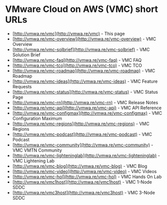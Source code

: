 # VMware Cloud on AWS (VMC) short URLs

* [http://vmwa.re/vmc](http://vmwa.re/vmc) - This page
* [http://vmwa.re/vmc-overview](http://vmwa.re/vmc-overview) - VMC Overview
* [http://vmwa.re/vmc-solbrief](http://vmwa.re/vmc-solbrief) - VMC Solution Brief
* [http://vmwa.re/vmc-faq](http://vmwa.re/vmc-faq) - VMC FAQ
* [http://vmwa.re/vmc-tco](http://vmwa.re/vmc-tco) - VMC TCO
* [http://vmwa.re/vmc-roadmap](http://vmwa.re/vmc-roadmap) - VMC Roadmap
* [http://vmwa.re/vmc-ideas](http://vmwa.re/vmc-ideas) - VMC Feature Requests
* [http://vmwa.re/vmc-status](http://vmwa.re/vmc-status) - VMC Status Page
* [http://vmwa.re/vmc-rn](http://vmwa.re/vmc-rn) - VMC Release Notes
* [http://vmwa.re/vmc-api](http://vmwa.re/vmc-api) - VMC API Reference
* [http://vmwa.re/vmc-configmax](http://vmwa.re/vmc-configmax) - VMC Configuration Maximum
* [http://vmwa.re/vmc-regions](http://vmwa.re/vmc-regions) - VMC Regions
* [http://vmwa.re/vmc-podcast](http://vmwa.re/vmc-podcast) - VMC Podcast
* [http://vmwa.re/vmc-community](http://vmwa.re/vmc-community) - VMC VMTN Community
* [http://vmwa.re/vmc-lighteninglab](http://vmwa.re/vmc-lighteninglab) - VMC Lightening Lab
* [http://vmwa.re/vmc-blog](http://vmwa.re/vmc-blog) - VMC Blog
* [http://vmwa.re/vmc-video](http://vmwa.re/vmc-video) - VMC Videos
* [http://vmwa.re/vmc-hol](http://vmwa.re/vmc-hol) - VMC Hands On Lab
* [http://vmwa.re/vmc1host](http://vmwa.re/vmc1host) - VMC 1-Node SDDC
* [http://vmwa.re/vmc3host](http://vmwa.re/vmc3host) - VMC 3-Node SDDC

